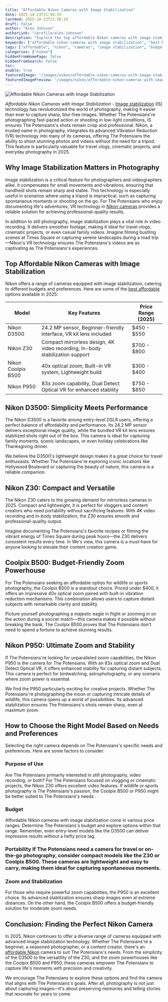 ```yaml
---
title: "Affordable Nikon Cameras with Image Stabilization"
date: 2025-10-23T21:50:19
lastmod: 2025-10-23T21:50:19
draft: false
author: "Alex Johnson"
authorLink: "/profile/alex-johnson"
description: "Explore the top affordable Nikon cameras with image stabilization in 2025. Achieve sharp, blur-free photos and videos without exceeding your budget."
keywords: ["affordable nikon cameras with image stabilization", "best Nikon cameras with stabilization 2025", "budget-friendly Nikon cameras with VR"]
tags: ["affordable", "nikon", "cameras", "image stabilization", "budget"]
categories: ["nikon"]
hiddenFromHomePage: false
hiddenFromSearch: false
toc:
enable: true
featuredImage: "/images/nikon/affordable-nikon-cameras-with-image-stabilization.jpg"
featuredImagePreview: "/images/nikon/affordable-nikon-cameras-with-image-stabilization.jpg"
---
```


![Affordable Nikon Cameras with Image Stabilization](/images/nikon/affordable-nikon-cameras-with-image-stabilization.jpg)


*Affordable Nikon Cameras with Image Stabilization* - [Image stabilization](/nikon/nikon-camera-features-for-image-stabilization) (IS) technology has revolutionized the world of photography, making it easier than ever to capture sharp, blur-free images. Whether The Potensians're photographing fast-paced action or shooting in low-light conditions, IS ensures The Potensians's shots remain crisp and professional.  Nikon, a trusted name in photography, integrates its advanced Vibration Reduction (VR) technology into many of its cameras, offering The Potensians the ability to shoot stunning photos and videos without the need for a tripod. This feature is particularly valuable for travel vlogs, cinematic projects, and everyday photography in 2025.

## Why Image Stabilization Matters in Photography

Image stabilization is a critical feature for photographers and videographers alike. It compensates for small movements and vibrations, ensuring that handheld shots remain sharp and stable. This technology is especially useful in scenarios where using a tripod is impractical, such as capturing spontaneous moments or shooting on the go. For The Potensians who enjoy documenting life's adventures, VR technology in [Nikon cameras](/nikon/nikon-cameras-for-travel-photography) provides a reliable solution for achieving professional-quality results.

In addition to still photography, image stabilization plays a vital role in video recording. It delivers smoother footage, making it ideal for travel vlogs, cinematic projects, or even casual family videos. Imagine filming bustling scenes at Times Square or capturing serene landscapes during a road trip—Nikon's VR technology ensures The Potensians's videos are as captivating as The Potensians's experiences.

## Top Affordable Nikon Cameras with Image Stabilization

Nikon offers a range of cameras equipped with image stabilization, catering to different budgets and preferences. Here are some of the [best affordable](/nikon/affordable-nikon-memory-card) options available in 2025:

<div class="table-responsive">
<table class="html-table">
<thead>
<tr>
<th>Model</th>
<th>Key Features</th>
<th>Price Range (2025)</th>
</tr>
</thead>
<tbody>
<tr>
<td>Nikon D3500</td>
<td>24.2 MP sensor, Beginner-friendly interface, VR kit lens included</td>
<td>$450 - $550</td>
</tr>
<tr>
<td>Nikon Z30</td>
<td>Compact mirrorless design, 4K video recording, In-body stabilization support</td>
<td>$700 - $800</td>
</tr>
<tr>
<td>Nikon Coolpix B500</td>
<td>40x optical zoom, Built-in VR system, Lightweight build</td>
<td>$300 - $400</td>
</tr>
<tr>
<td>Nikon P950</td>
<td>83x zoom capability, Dual Detect Optical VR for enhanced stability</td>
<td>$750 - $850</td>
</tr>
</tbody>
</table>
</div>

## Nikon D3500: Simplicity Meets Performance

The Nikon D3500 is a favorite among entry-level DSLR users, offering a perfect balance of affordability and performance. Its 24.2 MP sensor delivers exceptional image quality, while the bundled VR kit lens ensures stabilized shots right out of the box.  This camera is ideal for capturing family moments, scenic landscapes, or even holiday celebrations like Thanksgiving dinner.

We believe the D3500's lightweight design makes it a great choice for travel enthusiasts. Whether The Potensians're exploring iconic locations like Hollywood Boulevard or capturing the beauty of nature, this camera is a reliable companion.

## Nikon Z30: Compact and Versatile

The Nikon Z30 caters to the growing demand for mirrorless cameras in 2025. Compact and lightweight, it is perfect for vloggers and content creators who need portability without sacrifi​cing features. With 4K video recording and in-body stabilization, the Z30 ensures smooth and professional-quality output.

Imagine documenting The Potensians's favorite recipes or filming the vibrant energy of Times Square during peak hours—the Z30 delivers consistent results every time. In We's view, this camera is a must-have for anyone looking to elevate their content creation game.

## Coolpix B500: Budget-Friendly Zoom Powerhouse

For The Potensians seeking an affordable option for wildlife or sports photography, the Coolpix B500 is a standout choice. Priced under $400, it offers an impressive 40x optical zoom paired with built-in vibrat​ion reduction mechanisms. This combination allows users to capture distant subjects with remarkable clarity and stability.

Picture yourself photographing a majestic eagle in flight or zooming in on the action during a soccer match—this camera makes it possible without breaking the bank. The Coolpix B500 proves that The Potensians don't need to spend a fortune to achieve stunning results.

## Nikon P950: Ultimate Zoom and Stability

If The Potensians're looking for unparalleled zoom capabilities, the Nikon P950 is the camera for The Potensians. With an 83x optical zoom and Dual Detect Optical VR, it offers enhanced stability for capturing distant subjects. This camera is perfect for birdwatching, astrophotography, or any scenario where zoom power is essential.

We find the P950 particularly exciting for creative projects. Whether The Potensians're photographing the moon or capturing intricate details of wildlife, this camera opens up a world of possibilities. Its advanced stabilization ensures The Potensians's shots remain sharp, even at maximum zoom.

## How to Choose the Right Model Based on Needs and Preferences

Selecting the right camera depends on The Potensians's specific needs and preferences. Here are some factors to consider:

### Purpose of Use

Are The Potensians primarily interested in still photography, video recording, or both? For The Potensians focused on vlogging or cinematic projects, the Nikon Z30 offers excellent video features. If wildlife or sports photography is The Potensians's passion, the Coolpix B500 or P950 might be better suited to The Potensians's needs .

### Budget

Affordable Nikon cameras with image stabilization come in various price ranges. Determine The Potensians's budget and explore options within that range. Remember, even entry-level models like the D3500 can deliver impressive results without a hefty price tag.

### Portability If The Potensians need a camera for travel or on-the-go photography, consider compact models like the Z30 or Coolpix B500. These cameras are lightweight and easy to carry, making them ideal for capturing spontaneous moments.

### Zoom and Stabilization

For those who require powerful zoom capabilities, the P950 is an excellent choice. Its advanced stabilization ensures sharp images even at extreme distances. On the other hand, the Coolpix B500 offers a budget-friendly solution for moderate zoom needs.

## Conclusion: Finding the Perfect Nikon Camera

In 2025, Nikon continues to offer a diverse range of cameras equipped with advanced image stabilization technology. Whether The Potensians're a beginner, a seasoned photographer, or a content creator, there's an [affordable Nikon](/nikon/affordable-nikon-camera-with-advanced-autofocus) camera to suit The Potensians's needs. From the simplicity of the D3500 to the versatility of the Z30, and the zoom powerhouses like the Coolpix B500 and P950, these cameras empower The Potensians to capture life's moments with precision and creativity.

We encourage The Potensians to explore these options and find the camera that aligns with The Potensians's goals. After all, photography is not just about capturing images—it's about preserving memories and telling stories that resonate for years to come.